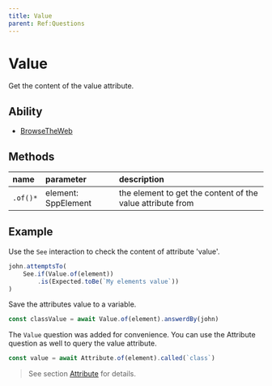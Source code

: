 ```yaml
---
title: Value
parent: Ref:Questions
---
```


# Value

Get the content of the value attribute.

## Ability

- [BrowseTheWeb](../../abilities/BROWSE_THE_WEB.md)

## Methods

| name         | parameter             | description                                 |
| :---         | :---                  | :---                                        |
| `.of()*`     | element: SppElement   | the element to get the content of the value attribute from |

## Example

Use the `See` interaction to check the content of attribute 'value'.

````typescript
john.attemptsTo(
    See.if(Value.of(element))
        .is(Expected.toBe(`My elements value`))
)
````

Save the attributes value to a variable.

```typescript
const classValue = await Value.of(element).answerdBy(john)
```

The `Value` question was added for convenience. You can use the Attribute question as well to query the value attribute.

```typescript
const value = await Attribute.of(element).called(`class`)
```

> See section [Attribute](ATTRIBUTE.md) for details.